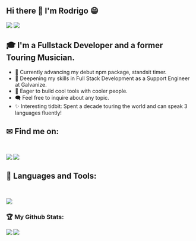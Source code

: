 ## Hi there 👋 I'm Rodrigo 😁 
<div>
<img src="https://visitor-badge.laobi.icu/badge?page_id=rodrigogramitto.rodrigogramitto"/> <span><img src="https://img.shields.io/github/followers/rodrigogramitto?label=Followers&logo=Github"/></span>
</div>

## 🎓 I'm a Fullstack Developer and a former Touring Musician.

- 🚀 Currently advancing my debut npm package, standsit timer.
- 🌿 Deepening my skills in Full Stack Development as a Support Engineer at Galvanize.
- 🤝 Eager to build cool tools with cooler people.
- 🗨️ Feel free to inquire about any topic.
- ✨ Interesting tidbit: Spent a decade touring the world and can speak 3 languages fluently!

## ✉ Find me on:
<br />
<p align="left">
 <a href="https://www.linkedin.com/in/gramittorodrigo/" target="_blank" rel="noopener noreferrer"> 
  <img src='https://img.shields.io/badge/LinkedIn-0077B5?style=for-the-badge&logo=linkedin&logoColor=white' align='left' />
 </a>
 <a href="mailto:rgramitto@gmail.com"> 
  <img src='https://img.shields.io/badge/Gmail-D14836?style=for-the-badge&logo=gmail&logoColor=white' align='left' />
 </a>
</p>
<br />

## 🧰 Languages and Tools:
<br />
<p align="left">
  <a href="https://skillicons.dev">
    <img src="https://skillicons.dev/icons?i=js,html,css,jquery,react,bootstrap,express,babel,jest,vscode,bash,git,github,linux,aws,mongodb,mysql,nextjs,nodejs,postgres,postman,firebase,sequelize,webpack,vite,python,cpp" />
  </a>
</p>

<h3>🏆 My Github Stats:</h3>

<div>
<a href="https://github-readme-stats.vercel.app/api?username=rodrigogramitto&theme=tokyonight">
  <img  align="left" src="https://github-readme-stats.vercel.app/api?username=LukeLarson2&count_private=true&show_icons=true&theme=tokyonight" />
</a>
<a href="https://github-readme-stats.vercel.app/api/top-langs/?username=rodrigogramitto&hide=php&theme=tokyonight">
  <img align="left" src="https://github-readme-stats.vercel.app/api/top-langs/?username=rodrigogramitto2&hide=php&theme=tokyonight" />
</a>
</div>





<!--
**rodrigogramitto/rodrigogramitto** is a ✨ _special_ ✨ repository because its `README.md` (this file) appears on your GitHub profile.

Here are some ideas to get you started:

- 🔭 I’m currently working on ...
- 🌱 I’m currently learning ...
- 👯 I’m looking to collaborate on ...
- 🤔 I’m looking for help with ...
- 💬 Ask me about ...
- 📫 How to reach me: ...
- 😄 Pronouns: ...
- ⚡ Fun fact: ...
-->
